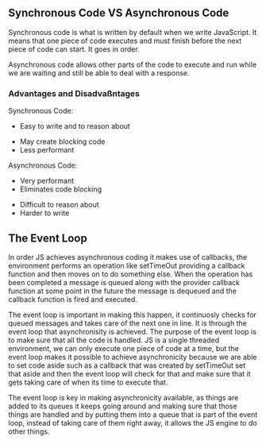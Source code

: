 ## Synchronous Code VS Asynchronous Code

Synchronous code is what is written by default when we write JavaScript. It means that one piece of code executes and must finish before the next piece of code can start. It goes in order.

Asynchronous code allows other parts of the code to execute and run while we are waiting and still be able to deal with a response.

### Advantages and Disadvaßntages

Synchronous Code:

- Easy to write and to reason about

* May create blocking code
* Less performant

Asynchronous Code:

- Very performant
- Eliminates code blocking

* Difficult to reason about
* Harder to write

## The Event Loop

In order JS achieves asynchronous coding it makes use of callbacks, the environment performs an operation like setTimeOut providing a callback function and then moves on to do something else. When the operation has been completed a message is queued along with the provider callback function at some point in the future the message is dequeued and the callback function is fired and executed.

The event loop is important in making this happen, it continuosly checks for queued messages and takes care of the next one in line. It is through the event loop that asynchronisity is achieved. The purpose of the event loop is to make sure that all the code is handled. JS is a single threaded environment, we can only execute one piece of code at a time, but the event loop makes it possible to achieve asynchronicity because we are able to set code aside such as a callback that was created by setTimeOut set that aside and then the event loop will check for that and make sure that it gets taking care of when its time to execute that.

The event loop is key in making asynchronicity available, as things are added to its queues it keeps going around and making sure that those things are handled and by putting them into a queue that is part of the event loop, instead of taking care of them right away, it allows the JS engine to do other things.
